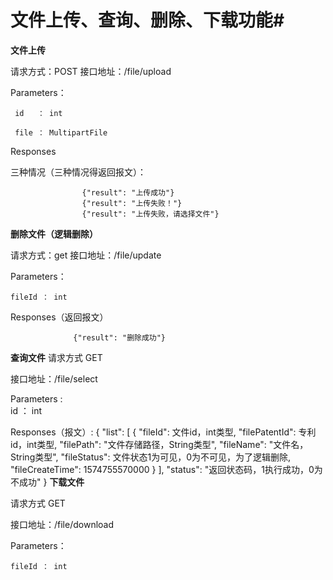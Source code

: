 # 文件上传、查询、删除、下载功能#

 **文件上传**

请求方式：POST
接口地址：/file/upload

Parameters：

	 id   ： int

	 file ： MultipartFile

Responses
	
三种情况（三种情况得返回报文）：

		    	    {"result": "上传成功"}
 					{"result": "上传失败！"}
 					{"result": "上传失败，请选择文件"}

**删除文件（逻辑删除）**

请求方式：get
接口地址：/file/update


Parameters：
		
	fileId ： int

Responses（返回报文）

			 	  {"result": "删除成功"}
			


**查询文件**
请求方式 GET

接口地址：/file/select



Parameters :  
   			id ： int

Responses（报文）:
{
    "list": [
        {
            "fileId": 文件id，int类型,
            "filePatentId": 专利id，int类型,
            "filePath": "文件存储路径，String类型",
            "fileName": "文件名，String类型",
            "fileStatus": 文件状态1为可见，0为不可见，为了逻辑删除,
            "fileCreateTime": 1574755570000
        }
    ],
    "status": "返回状态码，1执行成功，0为不成功" 
}
**下载文件**

请求方式 GET

接口地址：/file/download




Parameters：
		
	fileId ： int
